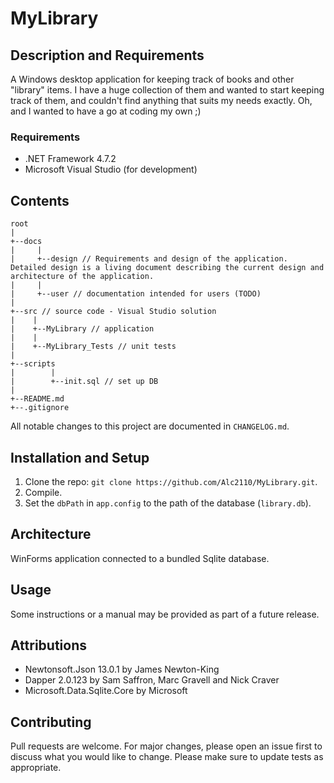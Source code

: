 # MyLibrary

## Description and Requirements
A Windows desktop application for keeping track of books and other "library" items. I have a huge collection of them and wanted to start keeping track of them, and couldn't find anything that suits my needs exactly. Oh, and I wanted to have a go at coding my own ;)

### Requirements
- .NET Framework 4.7.2
- Microsoft Visual Studio (for development)

## Contents
```
root
|
+--docs
|     |
|     +--design // Requirements and design of the application. Detailed design is a living document describing the current design and architecture of the application.
|     |
|     +--user // documentation intended for users (TODO)
|
+--src // source code - Visual Studio solution
|    |
|    +--MyLibrary // application
|    |
|    +--MyLibrary_Tests // unit tests
|
+--scripts
|        |
|        +--init.sql // set up DB
|
+--README.md
+--.gitignore
```
All notable changes to this project are documented in `CHANGELOG.md`.

## Installation and Setup
1. Clone the repo: `git clone https://github.com/Alc2110/MyLibrary.git`.
2. Compile.
3. Set the `dbPath` in `app.config` to the path of the database (`library.db`).

## Architecture
WinForms application connected to a bundled Sqlite database.

## Usage
Some instructions or a manual may be provided as part of a future release.

## Attributions
- Newtonsoft.Json 13.0.1 by James Newton-King
- Dapper 2.0.123 by Sam Saffron, Marc Gravell and Nick Craver
- Microsoft.Data.Sqlite.Core by Microsoft

## Contributing
Pull requests are welcome. For major changes, please open an issue first to discuss what you would like to change. Please make sure to update tests as appropriate.